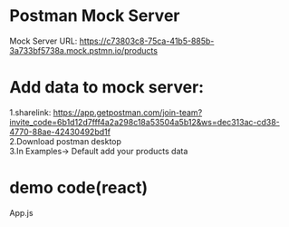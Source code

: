 # Postman Mock Server
Mock Server URL: https://c73803c8-75ca-41b5-885b-3a733bf5738a.mock.pstmn.io/products
# Add data to mock server:  
1.sharelink: https://app.getpostman.com/join-team?invite_code=6b1d12d7fff4a2a298c18a53504a5b12&ws=dec313ac-cd38-4770-88ae-42430492bd1f  
2.Download postman desktop  
3.In Examples-> Default add your products data
# demo code(react)
App.js


